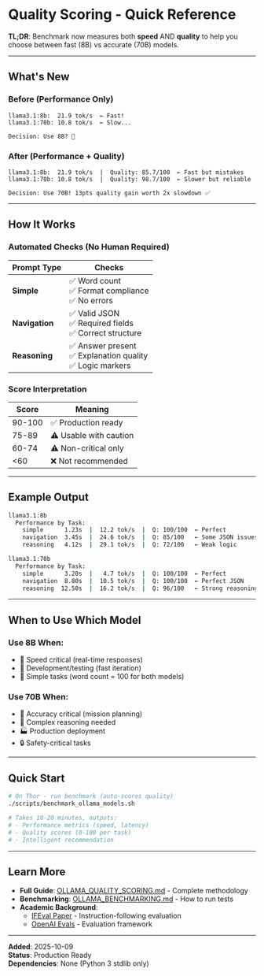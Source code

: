 # Quality Scoring - Quick Reference

**TL;DR**: Benchmark now measures both **speed** AND **quality** to help you choose between fast (8B) vs accurate (70B) models.

---

## What's New

### Before (Performance Only)
```
llama3.1:8b:  21.9 tok/s  ← Fast!
llama3.1:70b: 10.8 tok/s  ← Slow...

Decision: Use 8B? 🤷
```

### After (Performance + Quality)
```
llama3.1:8b:  21.9 tok/s  |  Quality: 85.7/100  ← Fast but mistakes
llama3.1:70b: 10.8 tok/s  |  Quality: 98.7/100  ← Slower but reliable

Decision: Use 70B! 13pts quality gain worth 2x slowdown ✅
```

---

## How It Works

### Automated Checks (No Human Required)

| Prompt Type | Checks |
|-------------|--------|
| **Simple** | ✅ Word count<br>✅ Format compliance<br>✅ No errors |
| **Navigation** | ✅ Valid JSON<br>✅ Required fields<br>✅ Correct structure |
| **Reasoning** | ✅ Answer present<br>✅ Explanation quality<br>✅ Logic markers |

### Score Interpretation

| Score | Meaning |
|-------|---------|
| 90-100 | ✅ Production ready |
| 75-89 | ⚠️ Usable with caution |
| 60-74 | ⚠️ Non-critical only |
| <60 | ❌ Not recommended |

---

## Example Output

```bash
llama3.1:8b
  Performance by Task:
    simple      1.23s  |  12.2 tok/s  |  Q: 100/100  ← Perfect
    navigation  3.45s  |  24.6 tok/s  |  Q: 85/100   ← Some JSON issues
    reasoning   4.12s  |  29.1 tok/s  |  Q: 72/100   ← Weak logic

llama3.1:70b
  Performance by Task:
    simple      3.20s  |   4.7 tok/s  |  Q: 100/100  ← Perfect
    navigation  8.80s  |  10.5 tok/s  |  Q: 100/100  ← Perfect JSON
    reasoning  12.50s  |  16.2 tok/s  |  Q: 96/100   ← Strong reasoning
```

---

## When to Use Which Model

### Use 8B When:
- 🚀 Speed critical (real-time responses)
- 🧪 Development/testing (fast iteration)
- 📝 Simple tasks (word count = 100 for both models)

### Use 70B When:
- 🎯 Accuracy critical (mission planning)
- 🧠 Complex reasoning needed
- 🏭 Production deployment
- 🔒 Safety-critical tasks

---

## Quick Start

```bash
# On Thor - run benchmark (auto-scores quality)
./scripts/benchmark_ollama_models.sh

# Takes 10-20 minutes, outputs:
# - Performance metrics (speed, latency)
# - Quality scores (0-100 per task)
# - Intelligent recommendation
```

---

## Learn More

- **Full Guide**: [OLLAMA_QUALITY_SCORING.md](OLLAMA_QUALITY_SCORING.md) - Complete methodology
- **Benchmarking**: [OLLAMA_BENCHMARKING.md](OLLAMA_BENCHMARKING.md) - How to run tests
- **Academic Background**: 
  - [IFEval Paper](https://arxiv.org/abs/2311.07911) - Instruction-following evaluation
  - [OpenAI Evals](https://github.com/openai/evals) - Evaluation framework

---

**Added**: 2025-10-09  
**Status**: Production Ready  
**Dependencies**: None (Python 3 stdlib only)
